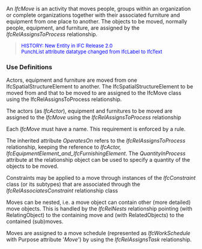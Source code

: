 ﻿An _IfcMove_ is an activity that moves people, groups within an organization or complete organizations together with their associated furniture and equipment from one place to another. The objects to be moved, normally people, equipment, and furniture, are assigned by the _IfcRelAssignsToProcess_ relationship.

> <font color="#0000FF" size="-1">HISTORY: New Entity in IFC
		Release 2.0<br>PunchList attribute datatype changed from IfcLabel to
		IfcText<br></font>

### Use Definitions
Actors, equipment and furniture are moved from one IfcSpatialStructureElement to another. The IfcSpatialStructureElement to be moved from and that to be moved to are assigned to the IfcMove class using the IfcRelAssignsToProcess relationship.

The actors (as _IfcActor_), equipment and furnitures to be moved are assigned to the _IfcMove_ using the _IfcRelAssignsToProcess_ relationship

Each _IfcMove_ must have a name. This requirement is enforced by a rule.

The inherited attribute _OperatesOn_ refers to the _IfcRelAssignsToProcess_ relationship, keeping the reference to _IfcActor, IfcEquipmentElement_and_IfcFurnishingElement_. The _QuantityInProcess_ attribute at the relationship object can be used to specify a quantity of the objects to be moved.

Constraints may be applied to a move through instances of the _IfcConstraint_ class (or its subtypes) that are associated through the _IfcRelAssociatesConstraint_ relationship class

Moves can be nested, i.e. a move object can contain other (more detailed) move objects. This is handled by the _IfcRelNests_ relationship pointing (with RelatingObject) to the containing move and (with RelatedObjects) to the contained (sub)moves.

Moves are assigned to a move schedule (represented as _IfcWorkSchedule_ with Purpose attribute '_Move_') by using the _IfcRelAssignsTask_ relationship.
